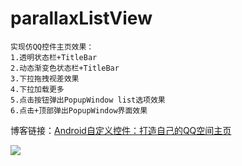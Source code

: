 # parallaxListView
	
	实现仿QQ控件主页效果：
	1.透明状态栏+TitleBar
	2.动态渐变色状态栏+TitleBar
	3.下拉拖拽视差效果
	4.下拉加载更多
	5.点击按钮弹出PopupWindow list选项效果
	6.点击+顶部弹出PopupWindow界面效果
博客链接：[Android自定义控件：打造自己的QQ空间主页](http://blog.csdn.net/oQinYou/article/details/68491295)

![](https://github.com/Horrarndoo/parallaxListView/blob/master/assets/demo.gif?raw=true)
